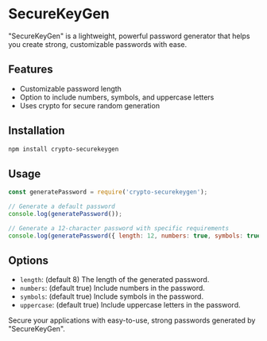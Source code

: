 # SecureKeyGen

"SecureKeyGen" is a lightweight, powerful password generator that helps you create strong, customizable passwords with ease.

## Features

- Customizable password length
- Option to include numbers, symbols, and uppercase letters
- Uses crypto for secure random generation

## Installation

```bash
npm install crypto-securekeygen
```

## Usage

```javascript
const generatePassword = require('crypto-securekeygen');

// Generate a default password
console.log(generatePassword());

// Generate a 12-character password with specific requirements
console.log(generatePassword({ length: 12, numbers: true, symbols: true, uppercase: true }));
```

## Options

- `length`: (default 8) The length of the generated password.
- `numbers`: (default true) Include numbers in the password.
- `symbols`: (default true) Include symbols in the password.
- `uppercase`: (default true) Include uppercase letters in the password.

Secure your applications with easy-to-use, strong passwords generated by "SecureKeyGen".
